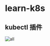 # learn-k8s
## kubectl 插件
![all](https://github.com/JasinlikeEatingOrange/learn-k8s/assets/35122784/e42e7f96-5244-4315-82af-9a6b8e398bac)
